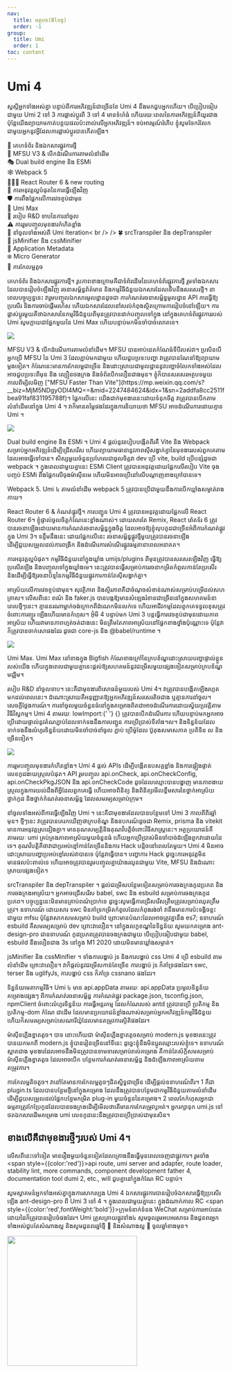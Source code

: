 ```yaml
---
nav:
  title: អត្ថបទ(Blog)
  order: -1
group:
  title: Umi
  order: 1
toc: content
---
```


# Umi 4

សួស្តីអ្នកទាំងអស់គ្នា បន្ទាប់ពីការអភិវឌ្ឍន៍ជាច្រើនខែ Umi 4 នឹងមកជួបអ្នកហើយ។ បើប្រៀបធៀបជាមួយ Umi 2 ទៅ 3 ការផ្លាស់ប្តូរពី 3 ទៅ 4 មានទំហំធំ ហើយរយៈពេលនៃការអភិវឌ្ឍន៍គឺយូរជាង ប៉ុន្តែយើងព្យាយាមកាត់បន្ថយផលប៉ះពាល់លើអ្នកអភិវឌ្ឍន៍។ ទប់អារម្មណ៍រំភើប ខ្ញុំសូមចែករំលែកជាមួយអ្នកនូវអ្វីដែលការផ្លាស់ប្តូរបានកើតឡើង។

🎉 គេហទំព័រ និងឯកសារផ្លូវការថ្មី<br /> 🚀 MFSU V3 & បើកដំណើរការតាមលំនាំដើម<br /> 🎭 Dual build engine និង ESMi<br /> 🕸 Webpack 5<br /> ⛹🏾‍♂️ React Router 6 & new routing<br /> 🐹 ការអនុវត្តល្អបំផុតនៃការធ្វើឡើងវិញ<br /> 🛡️ ការពឹងផ្អែកលើការវេចខ្ចប់ជាមុន<br /> 🤺 Umi Max<br /> 🐛 របៀប R&D ទាបនៃការនាំចូល<br /> ⚠️ ការរួមបញ្ចូលមុខងារកំហិតខ្លាំង<br /> 🎈 នាំចូលទាំងអស់ពី Umi Iteration< br /> /> 🍀 srcTranspiler និង depTranspiler<br /> 🌼 jsMinifier និង cssMinifier<br /> 🌸 Application Metadata<br /> ❄️ Micro Generator<br /> 🧪 ការកែលម្អតូច<br />

<p>
  <span style={{ color: 'red', fontWeight: 'bold' }}> គេហទំព័រ និងឯកសារផ្លូវការថ្មី។ </span>
  រូបភាពខាងក្រោមគឺជាទំព័រដើមនៃគេហទំព័រផ្លូវការថ្មី រួមទាំងឯកសារដែលបានរៀបចំឡើងវិញ រចនាសម្ព័ន្ធព័ត៌មាន និងកម្មវិធីជំនួយឯកសារដែលទើបនឹងសរសេរថ្មី។ នាពេលបច្ចុប្បន្ននេះ វារួមបញ្ចូលឯកសារមូលដ្ឋានដូចជា ការកំណត់រចនាសម្ព័ន្ធមូលដ្ឋាន API ការធ្វើឱ្យប្រសើរ និងការចាប់ផ្ដើមរហ័ស ហើយឯកសារដែលនៅសល់កំពុងស្ថិតក្រោមការរៀបចំនៅឡើយ។ ការផ្លាស់ប្តូរមួយគឺថាឯកសារនៃកម្មវិធីជំនួយពីមុនត្រូវបានដាក់បញ្ចូលទៅក្នុង
  នៅក្នុងគេហទំព័រផ្លូវការរបស់ Umi សូមក្លាយជាផ្នែកមួយនៃ Umi Max ហើយបន្ទាប់មកមិនចាំបាច់លោតទេ។
</p>

![](https://img.alicdn.com/imgextra/i1/O1CN014dDq4L1Zc3guRwcse_!!6000000003214-2-tps-1600-941.png)

<p>
   <span style={{ color: 'red', fontWeight: 'bold' }}>MFSU V3 & បើកដំណើរការតាមលំនាំដើម។ </span>
   MFSU បានអាប់ដេតកំណែធំទីបីរបស់វា។ ប្រសិនបើអ្នកប្រើ MFSU នៃ Umi 3 ដែលភ្ជាប់មកជាមួយ ហើយជួបប្រទះបញ្ហា វាត្រូវបានណែនាំឱ្យព្យាយាមម្តងទៀត។ កំណែនេះមានការកែលម្អជាច្រើន និងដោះស្រាយជាមូលដ្ឋាននូវបញ្ហាចំលែកទាំងអស់ដែលអាចជួបប្រទះពីមុន និង ល្បឿនចងក្រង និងទំព័របើកលឿនជាងមុន។ ខ្ញុំក៏បានសរសេរអត្ថបទមួយកាលពីម្សិលមិញ
   ["MFSU Faster Than Vite"](https://mp.weixin.qq.com/s?__biz=MjM5NDgyODI4MQ==&mid=2247484624&idx=1&sn=2addfa8cc2511fbea91faf831195788f)។ ផ្អែកលើនេះ យើងដាក់មុខងារនេះដោយទំនុកចិត្ត
   វាត្រូវបានបើកតាមលំនាំដើមនៅក្នុង Umi 4 ។ វាក៏មានតម្លៃផងដែរក្នុងការនិយាយថា MFSU អាចដំណើរការដោយគ្មាន Umi ។
</p>

![](https://img.alicdn.com/imgextra/i2/O1CN01Znj8HD1mCwz72voXv_!!6000000004919-2-tps-1600-807.png)

<p>
  <span style={{ color: 'red', fontWeight: 'bold' }}> Dual build engine និង ESMi ។ </span>
  Umi 4 ផ្តល់នូវរបៀបបង្កើតពីរគឺ Vite និង Webpack សម្រាប់អ្នកអភិវឌ្ឍន៍ដើម្បីជ្រើសរើស ហើយព្យាយាមធានានូវភាពស៊ីសង្វាក់គ្នានៃមុខងាររបស់ពួកគេតាមដែលអាចធ្វើទៅបាន។ សិស្សមួយចំនួនប្រហែលជាចូលចិត្តវា
  dev ប្រើ vite, build ប្រើបន្សំដូចជា webpack ។ ក្នុងពេលជាមួយគ្នានេះ ESMi Client ត្រូវបានអនុវត្តដោយផ្អែកលើរបៀប Vite
  ចុងបញ្ចប់ ESMi ពឹងផ្អែកលើចុងម៉ាស៊ីនមេ ហើយមិនអាចប្រើនៅលើបណ្តាញខាងក្រៅបានទេ។
</p>

<p>
  <span style={{ color: 'red', fontWeight: 'bold' }}> Webpack 5. </span> Umi ៤
  តាមលំនាំដើម webpack 5 ត្រូវបានប្រើជាមួយនឹងការបើកឃ្លាំងសម្ងាត់រាងកាយ។
</p>

<p>
  <span style={{ color: 'red', fontWeight: 'bold' }}>
    React Router 6 & កំណត់ផ្លូវថ្មី។
  </span>
  ការបញ្ជូន Umi 4 ត្រូវបានអនុវត្តដោយផ្អែកលើ React Router 6។ ខ្ញុំផ្ទាល់ចូលចិត្តកំណែនេះខ្លាំងណាស់។ ដោយសារតែ Remix, React
  រ៉ោតទ័រ 6 ត្រូវបានរចនាឡើងដោយមានការកំណត់រចនាសម្ព័ន្ធក្នុងចិត្ត ដែលអាចឱ្យខ្ញុំលុបកូដជាច្រើនអំពីការកំណត់ផ្លូវក្នុង Umi 3។ ទន្ទឹមនឹងនេះ ដោយផ្អែកលើនេះ រចនាសម្ព័ន្ធផ្លូវថ្មីមួយត្រូវបានរចនាឡើងដើម្បីជួយសម្រួលដល់ការពង្រីក និងដំណើរការសំណើរផ្លូវធម្មតានាពេលអនាគត។
</p>

<p>
  <span style={{ color: 'red', fontWeight: 'bold' }}> ការអនុវត្តល្អបំផុត។ </span>
  កម្មវិធីជំនួយនៅក្នុងឃ្លាំង umijs/plugins ពីមុនត្រូវបានសរសេរឡើងវិញ ធ្វើឱ្យប្រសើរឡើង និងបញ្ចូលទៅក្នុងឃ្លាំងមេ។ នេះត្រូវបានធ្វើសម្រាប់ការរចនាកម្រិតកំពូលកាន់តែប្រសើរ និងដើម្បីធ្វើឱ្យរចនាប័ទ្មនៃកម្មវិធីជំនួយផ្លូវការកាន់តែស៊ីសង្វាក់គ្នា។
</p>

<p>
  <span style={{ color: 'red', fontWeight: 'bold' }}>​អាស្រ័យ​លើ​ការ​វេចខ្ចប់​ជាមុន។ </span>
  សុវត្ថិភាព និងស្ថិរភាពគឺជាចំណុចសំខាន់ណាស់សម្រាប់បម្រើដល់សហគ្រាស។ លើសពីនេះ ពណ៌ និង faker.js បានបង្កឱ្យមានសំឡេងរំខានជាច្រើននៅក្នុងសហគមន៍នាពេលថ្មីៗនេះ។ គ្មាននរណាម្នាក់ចង់ក្រោកពីដំណេកមិនលក់ទេ ហើយអាជីវកម្មដែលពួកគេទទួលខុសត្រូវចំពោះការព្យួរ ឡើង​ហើយ​មាន​កំហុស។ អ៊ុំមី
  4 បន្ទាប់មក Umi 3 បន្តធ្វើការវេចខ្ចប់ជាមុនដោយភាពអាស្រ័យ ហើយវាមានភាពហ្មត់ចត់ជាងនេះ មិនត្រឹមតែភាពអាស្រ័យនៅផ្នែកខាងថ្នាំងប៉ុណ្ណោះទេ ប៉ុន្តែវាក៏ត្រូវបានចាក់សោផងដែរ ដូចជា
  core-js និង @babel/runtime ។
</p>

![](https://img.alicdn.com/imgextra/i1/O1CN01h44iJg1T09DNuYOlm_!!6000000002319-2-tps-1600-758.png)

<p>
  <span style={{ color: 'red', fontWeight: 'bold' }}> Umi Max. </span> Umi Max
  នៅខាងក្នុង Bigfish
  កំណែខាងក្រៅនៃក្របខ័ណ្ឌដោះស្រាយបញ្ហាផ្ទាល់ខ្លួនរបស់យើង ហើយក្នុងពេលជាមួយគ្នានេះផ្តល់ឱ្យសហគមន៍នូវជម្រើសមួយផ្សេងទៀតសម្រាប់ក្របខ័ណ្ឌមជ្ឈិម។
</p>

<p>
  <span style={{ color: 'red', fontWeight: 'bold' }}>
    របៀប R&D នាំចូលទាប។
  </span>
  នេះគឺជាមុខងារពិសោធន៍មួយរបស់ Umi 4។ វាត្រូវបានបង្កើតឡើងរហូតមកដល់ពេលនេះ។ ដំណោះស្រាយគឺអនុញ្ញាតឱ្យអ្នកអភិវឌ្ឍន៍សរសេរតិចជាង ឬគ្មានការនាំចូល។
  សេចក្តីថ្លែងការណ៍។ ការនាំចូលមួយចំនួនធំនៅក្នុងគម្រោងពិតជាអាចដំណើរការដោយស្វ័យប្រវត្តិតាមវិធីវិស្វកម្ម។ Umi 4 តាមរយៈ lowImport:{' '}
  {} ត្រូវបានបើកដំណើរការ ហើយបន្ទាប់មកអ្នកអាចប្រើដោយផ្ទាល់នូវតំណភ្ជាប់ដែលទាក់ទងនឹងការបញ្ជូន ការប្រើប្រាស់ទីតាំង។ល។ និងទិន្នន័យដែលទាក់ទងនឹងលំហូរទិន្នន័យដោយមិនចាំបាច់នាំចូល
  ភ្ជាប់ ប្រើម៉ូដែល ប៊ូតុងសមាសភាគ ប្រតិទិន ល និងច្រើនទៀត។
</p>

![](https://img.alicdn.com/imgextra/i4/O1CN0142Vcpt25kMZqjmioe_!!6000000007564-2-tps-1600-631.png)

<p>
  <span style={{ color: 'red', fontWeight: 'bold' }}>ការរួមបញ្ចូលមុខងារកំហិតខ្លាំង។ </span> Umi
  4 ផ្តល់ APIs ដើម្បីបង្កើតឧបសគ្គខ្លាំង និងការផ្ទៀងផ្ទាត់លេខកូដងាយស្រួលបំផុត។ API រួមបញ្ចូល
  api.onCheck, api.onCheckConfig, api.onCheckPkgJSON និង
  api.onCheckCode ដូចដែលឈ្មោះបានបង្ហាញ មានភាពងាយស្រួលក្នុងការយល់ដឹងពីអ្វីដែលពួកគេធ្វើ ហើយអាចពិនិត្យ និងពិនិត្យមើលខ្លឹមសារនៃថ្នាក់អាស្រ័យ ថ្នាក់កូដ និងថ្នាក់កំណត់រចនាសម្ព័ន្ធ ដែលសមរម្យសម្រាប់ក្រុម។
</p>

<p>
  <span style={{ color: 'red', fontWeight: 'bold' }}>
    នាំចូលទាំងអស់ពីការធ្វើឡើងវិញ Umi ។
  </span>
  នេះគឺជាមុខងារដែលបានបន្ថែមទៅ Umi 3 កាលពីពីរឆ្នាំមុន។ ថ្មីៗនេះ វាត្រូវបានគេរកឃើញថាក្របខ័ណ្ឌ និងឧបករណ៍ដូចជា Remix, prisma និង vitekit មានការអនុវត្តស្រដៀងគ្នា។ មានគុណសម្បត្តិនិងគុណវិបត្តិចំពោះវិធីសាស្រ្តនេះ។ អត្ថប្រយោជន៍គឺតាមរយៈ
  umi គ្រប់គ្រងភាពអាស្រ័យមួយចំនួនធំ ហើយអ្នកប្រើប្រាស់មិនចាំបាច់ដំឡើងពួកវាដោយដៃទេ។ គុណវិបត្តិ​គឺ​ថា​វា​ជា​ប្រអប់​ខ្មៅ​កាន់​តែ​ច្រើន​និង​ការ Hack បន្តិច​នៅ​ពេល​តែ​មួយ​។ Umi 4 មិនអាចដោះស្រាយបញ្ហាប្រអប់ខ្មៅរបស់វាបានទេ ប៉ុន្តែវាធ្វើបាន។
  បញ្ហាការ Hack ដូច្នេះការអនុវត្តមិនមានផលប៉ះពាល់ទេ ហើយអាចត្រូវបានរួមបញ្ចូលគ្នាយ៉ាងរលូនជាមួយ Vite, MFSU និងដំណោះស្រាយផ្សេងទៀត។
</p>

<p>
  <span style={{ color: 'red', fontWeight: 'bold' }}>
    srcTranspiler និង depTranspiler ។
  </span>
  ផ្តល់ជម្រើសបន្ថែមទៀតសម្រាប់ការចងក្រងកូដប្រភព និងការចងក្រងអាស្រ័យ។ អ្នកអាចជ្រើសរើស babel, swc និង esbuild សម្រាប់ការចងក្រងកូដប្រភព។ បច្ចុប្បន្ននេះមិនមានគ្រាប់ពណ៌ប្រាក់ទេ ដូច្នេះសូមធ្វើការជ្រើសរើសត្រឹមត្រូវសម្រាប់ឈុតត្រឹមត្រូវ។ ឧទាហរណ៍
  ដោយសារ swc មិនគាំទ្រកម្រិតកំពូលដែលកំពុងរង់ចាំ វានឹងមានការប៉ះទង្គិចខ្លះជាមួយ mfsu ប៉ុន្តែវាសាកសមសម្រាប់ build ព្រោះមានបំណះដែលអាចត្រូវគ្នានឹង
  es7; ឧទាហរណ៍ esbuild គឺសមរម្យសម្រាប់ dev ព្រោះវាលឿន។ នៅក្នុងលក្ខខណ្ឌនៃទិន្នន័យ សូមយកគម្រោង ant-design-pro ជាឧទាហរណ៍ កូដប្រភពត្រូវបានចងក្រងជាមួយ
  បើប្រៀបធៀបជាមួយ babel, esbuild នឹងលឿនជាង 3s នៅក្នុង M1 2020 ដោយមិនមានឃ្លាំងសម្ងាត់។
</p>

<p>
  <span style={{ color: 'red', fontWeight: 'bold' }}>
    jsMinifier និង cssMinifier ។
  </span>
  ទាំងការបង្ហាប់ js និងការបង្ហាប់ css Umi 4 ប្រើ esbuild តាមលំនាំដើម ព្រោះវាលឿន។ វាក៏ផ្តល់នូវជម្រើសកាន់តែច្រើន ការបង្ហាប់ js ក៏គាំទ្រផងដែរ។
  swc, terser និង uglifyJs, ការបង្ហាប់ css ក៏គាំទ្រ cssnano ផងដែរ។
</p>

<p>
  <span style={{ color: 'red', fontWeight: 'bold' }}>ទិន្នន័យមេតាកម្មវិធី។ </span> Umi ៤
  មាន api.appData តាមរយៈ api.appData
  ប្រមូលទិន្នន័យគម្រោងផ្សេងៗ ពីការកំណត់រចនាសម្ព័ន្ធ ការកំណត់ផ្លូវ package.json, tsconfig.json, npmClient
  ចំពោះលំហូរទិន្នន័យ ការធ្វើអន្តរកម្ម ដែលកំណែរបស់ antd ត្រូវបានប្រើ ប្រតិកម្ម និងប្រតិកម្ម-dom
  កំណែ ជាដើម ដែលមានប្រយោជន៍ខ្លាំងណាស់សម្រាប់អ្នកអភិវឌ្ឍន៍កម្មវិធីជំនួយ ហើយក៏សមរម្យសម្រាប់សេណារីយ៉ូដែលមានតម្រូវការស្ថិតិផងដែរ។
</p>

<p>
  <span style={{ color: 'red', fontWeight: 'bold' }}> ម៉ាស៊ីនភ្លើងខ្នាតតូច។ </span>បាទ នោះហើយជា
  ម៉ាស៊ីនភ្លើងខ្នាតតូចសម្រាប់ modern.js មុខងារនេះត្រូវបានយកមកពី modern.js
  ខ្ញុំបានរៀនច្រើននៅទីនេះ ដូច្នេះខ្ញុំនឹងមិនប្តូរឈ្មោះរបស់ខ្ញុំទេ។ ឧទាហរណ៍ស្អាតជាង
  មុខងារ​ដែល​អាច​នឹង​មិន​ត្រូវ​បាន​ទាមទារ​សម្រាប់​រាល់​គម្រោង គឺ​កាន់តែ​ស័ក្តិសម​សម្រាប់​ម៉ាស៊ីន​ភ្លើង​ខ្នាតតូច ដែល​អាច​បើក បន្ថែម​ការ​កំណត់​រចនាសម្ព័ន្ធ និង​ដំឡើង​ភាពអាស្រ័យ​តាម​តម្រូវការ។
</p>

<p>
  <span style={{ color: 'red', fontWeight: 'bold' }}> ការកែលម្អតិចតួច។ </span>
  វានៅតែមានការកែលម្អតូចៗជិតស្និទ្ធជាច្រើន ដើម្បីផ្តល់ឧទាហរណ៍ពីរ។ 1 គឺជា plugin.ts ដែលបានបន្ថែមថ្មីនៅក្នុងគម្រោង ដែលនឹងត្រូវបានបន្ថែមជាកម្មវិធីជំនួយតាមលំនាំដើម ដើម្បីជួយសម្រួលដល់ផ្នែកបន្ថែមកម្រិត plug-in មួយចំនួននៃគម្រោង។ 2
  ពេល​កែ​កំហុស​អ្នក​ជា​ធម្មតា​ត្រូវ​កែប្រែ​កូដ​ដែល​បាន​ចងក្រង​ដើម្បី​មើល​ថា​តើ​មាន​ការ​កែ​តម្រូវ​ឬ​អត់។ អ្នក​រក្សា​ទុក umi.js ទៅ​ថត​ឯកសារ​ដើម​គម្រោង umi
  លេខកូដនេះនឹងត្រូវបានប្រើប្រាស់ជាមុនសិន។
</p>

## ខាងលើគឺជាមុខងារថ្មីៗរបស់ Umi 4។

លើស​ពី​នេះ​ទៅ​ទៀត មាន​រឿង​មួយ​ចំនួន​ទៀត​ដែល​គ្រោង​នឹង​ធ្វើ​មុន​ពេល​ចេញ​ជា​ផ្លូវ​ការ។ រួមទាំង <span style={{color:'red'}}>api route, umi server and adapter, route loader, stability lint, more commands, component development father 4, documentation tool dumi 2</span>, etc., will ជួបគ្នានៅក្នុងកំណែ RC បន្ទាប់។

សូមស្វាគមន៍អ្នកទាំងអស់គ្នាក្នុងការសាកល្បង Umi 4 ឯកសារផ្លូវការបានរៀបចំឯកសារធ្វើឱ្យប្រសើរឡើង ant-design-pro ពី Umi 3 ទៅ 4 ។ ក្នុងពេលជាមួយគ្នានេះ ក្នុងដំណាក់កាល RC <span style={{color:'red',fontWeight:'bold'}}>ក្រុមទំនាក់ទំនង WeChat</span> សម្រាប់ការអាប់ដេតដោយដៃក៏ត្រូវបានរៀបចំផងដែរ។ Umi ត្រួសត្រាយផ្លូវទាំង៤ សូមចូលរួមអបអរសាទរ និងជូនពរអ្នកទាំងអស់ជួបតែសំណាងល្អ និងសូមជូនពរឆ្នាំថ្មី 🧨 និងសំណាងល្អ 🐯 ចូលឆ្នាំខាងមុខ។

<p>
<img
    src="https://img.alicdn.com/imgextra/i4/O1CN01QmMTeR1jd6l2cwHQh_!!6000000004570-0-tps-1170-1500.jpg"
    width="300"
  />

</p>
